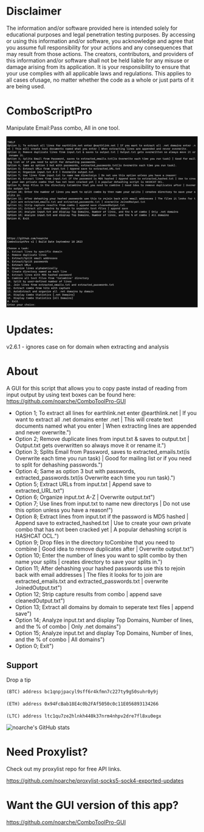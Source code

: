 # Disclaimer

The information and/or software provided here is intended solely
for educational purposes and legal penetration testing purposes. 
By accessing or using this information and/or software, you 
acknowledge and agree that you assume full responsibility for your
actions and any consequences that may result from those actions. 
The creators, contributors, and providers of this information 
and/or software shall not be held liable for any misuse or damage
arising from its application. It is your responsibility to ensure 
that your use complies with all applicable laws and regulations. 
This applies to all cases ofusage, no matter whether the code as 
a whole or just parts of it are being used.


# ComboScriptPro

Manipulate Email:Pass combo, All in one tool. 

![screenshot](https://github.com/noarche/ComboScriptPro/blob/main/20231001_063946.jpg?raw=true)



# Updates: 
v2.6.1 - ignores case on for domain when extracting and analysis


# About
A GUI for this script that allows you to copy paste instad of reading from input output by using text boxes can be found here: https://github.com/noarche/ComboToolPro-GUI


- Option 1; To extract all lines for earthlink.net enter @earthlink.net | If you want to extract all .net domains enter .net | This will create text documents named what you enter | When extracting lines are appended and never overwrite.")
- Option 2; Remove duplicate lines from input.txt & saves to output.txt | Output.txt gets overwritten so always move it or rename it.")  
- Option 3; Splits Email from Password, saves to extracted_emails.txt(is Overwrite each time you run task) | Good for mailing list or if you need to split for dehashing passwords.")  
- Option 4; Same as option 3 but with passwords, extracted_passwords.txt(is Overwrite each time you run task).")   
- Option 5; Extract URLs from input.txt | Append save to extracted_URL.txt")     
- Option 6; Organize input.txt A-Z | Overwrite output.txt")   
- Option 7; Use lines from input.txt to name new directorys | Do not use this option unless you have a reason!")   
- Option 8; Extract lines from input.txt if the password is MD5 hashed | Append save to extracted_hashed.txt | Use to create your own private combo that has not been cracked yet | A popular dehashing script is HASHCAT OCL.")     
- Option 9; Drop files in the directory toCombine that you need to combine | Good idea to remove duplicates after | Overwrite output.txt")    
- Option 10; Enter the number of lines you want to split combo by then name your splits | creates directory to save your splits in.")     
- Option 11; After dehashing your hashed passwords use this to rejoin back with email addresses | The files it looks for to join are extracted_emails.txt and extracted_passwords.txt | overwrite JoinedOutput.txt")     
- Option 12; Strip capture results from combo | append save cleanedOutput.txt")     
- Option 13; Extract all domains by domain to seperate text files | append save")     
- Option 14; Analyze input.txt and display Top Domains, Number of lines, and the % of combo | Only .net domains")     
- Option 15; Analyze input.txt and display Top Domains, Number of lines, and the % of combo | All domains")      
- Option 0; Exit")


## Support

Drop a tip

    (BTC) address bc1qnpjpacyl9sff6r4kfmn7c227ty9g50suhr0y9j
    
    (ETH) address 0x94FcBab18E4c0b2FAf5050c0c11E056893134266
    
    (LTC) address ltc1qu7ze2hlnkh440k37nrm4nhpv2dre7fl8xu0egx



![noarche's GitHub stats](https://github-readme-stats.vercel.app/api?username=noarche&show_icons=true&theme=transparent)


# Need Proxylist?

Check out my proxylist repo for free API links. 

https://github.com/noarche/proxylist-socks5-sock4-exported-updates

# Want the GUI version of this app?

https://github.com/noarche/ComboToolPro-GUI

